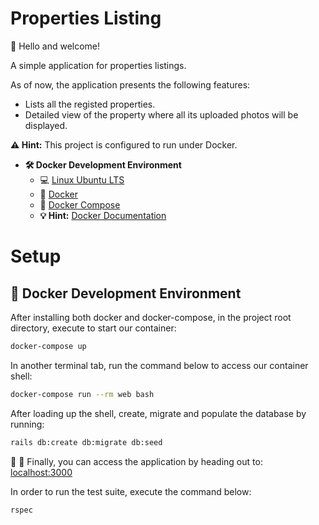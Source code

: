 # Properties Listing

👋 Hello and welcome!

A simple application for properties listings.

As of now, the application presents the following features:

- Lists all the registed properties.
- Detailed view of the property where all its uploaded photos will be displayed.

**:warning: Hint:** This project is configured to run under Docker.

- **🛠 Docker Development Environment**
    - :computer: [Linux Ubuntu LTS](https://ubuntu.com/download/desktop)
    - 🐳 [Docker](https://docs.docker.com/engine/installation/)
    - 🐳 [Docker Compose](https://docs.docker.com/compose/)
    - **💡 Hint:** [Docker Documentation](https://docs.docker.com/)

# Setup

## 🐳 Docker Development Environment

After installing both docker and docker-compose, in the project root directory, execute to start our container:

```sh
docker-compose up
```

In another terminal tab, run the command below to access our container shell:

```sh
docker-compose run --rm web bash
```

After loading up the shell, create, migrate and populate the database by running: 

```sh
rails db:create db:migrate db:seed
```

🚀 :clap: Finally, you can access the application by heading out to: [localhost:3000](localhost:3000)

In order to run the test suite, execute the command below:

```sh
rspec
```
